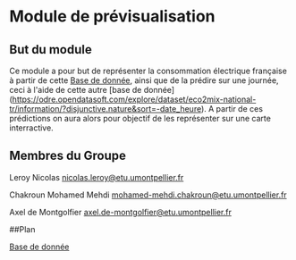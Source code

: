 # Module de prévisualisation


## But du module
Ce module a pour but de représenter la consommation électrique française à partir de cette [Base de donnée](https://data.enedis.fr/explore/dataset/consommation-annuelle-residentielle-par-adresse/information/), ainsi que de la prédire sur une journée, ceci à l'aide de cette autre [base de donnée] (https://odre.opendatasoft.com/explore/dataset/eco2mix-national-tr/information/?disjunctive.nature&sort=-date_heure). A partir de ces prédictions on aura alors pour objectif de les représenter sur une carte interractive. 


## Membres du Groupe

Leroy Nicolas nicolas.leroy@etu.umontpellier.fr

Chakroun Mohamed Mehdi mohamed-mehdi.chakroun@etu.umontpellier.fr

Axel de Montgolfier axel.de-montgolfier@etu.umontpellier.fr

##Plan

[Base de donnée](https://data.enedis.fr/explore/dataset/consommation-annuelle-residentielle-par-adresse/information/)

